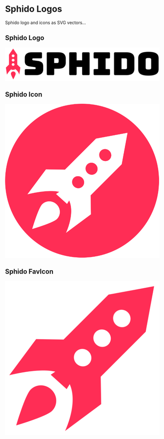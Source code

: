 # Sphido Logos

Sphido logo and icons as SVG vectors...

## Sphido Logo
![](sphido.svg)

## Sphido Icon
![](icon.svg)

## Sphido FavIcon
![](favicon.svg)

